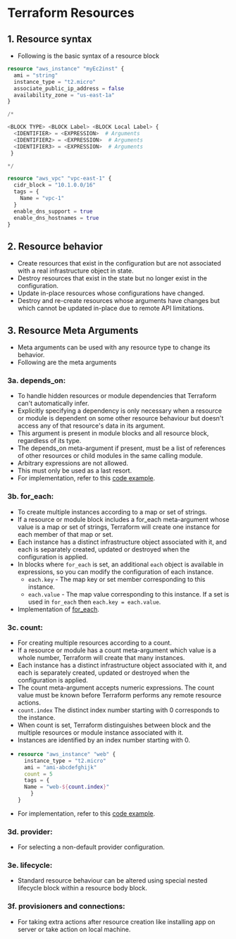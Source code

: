 # Terraform Resources

## 1. Resource syntax 
- Following is the basic syntax of a resource block

```terraform
resource "aws_instance" "myEc2inst" {
  ami = "string"
  instance_type = "t2.micro"
  associate_public_ip_address = false
  availability_zone = "us-east-1a"
}

/*

<BLOCK TYPE> <BLOCK Label> <BLOCK Local Label> {
  <IDENTIFIER> = <EXPRESSION>  # Arguments
  <IDENTIFIER2> = <EXPRESSION>  # Arguments
  <IDENTIFIER3> = <EXPRESSION>  # Arguments
 }

*/

resource "aws_vpc" "vpc-east-1" {
  cidr_block = "10.1.0.0/16"
  tags = {
    Name = "vpc-1"
  }
  enable_dns_support = true
  enable_dns_hostnames = true
}
```

## 2. Resource behavior

- Create resources that exist in the configuration but are not associated with a real infrastructure object in state.
- Destroy resources that exist in the state but no longer exist in the configuration.
- Update in-place resources whose configurations have changed.
- Destroy and re-create resources whose arguments have changes but which cannot be updated in-place due to remote API limitations.

## 3. Resource Meta Arguments
- Meta arguments can be used with any resource type to change its behavior.
- Following are the meta arguments

### 3a. depends_on:
  - To handle hidden resources or module dependencies that Terraform can't automatically infer.
  - Explicitly specifying a dependency is only necessary when a resource or module is dependent on some other resource
    behaviour but doesn't access any of that resource's data in its argument.
  - This argument is present in module blocks and all resource block, regardless of its type.
  - The depends_on meta-argument if present, must be a list of references of other resources or child modules in the same
    calling module.
  - Arbitrary expressions are not allowed.
  - This must only be used as a last resort.
  - For implementation, refer to this [code example](03a-Terraform-depends-on-meta-arg/vpc-create.tf).

### 3b. for_each:
  - To create multiple instances according to a map or set of strings.
  - If a resource or module block includes a for_each meta-argument whose value is a map or set of strings, Terraform will
    create one instance for each member of that map or set.
  - Each instance has a distinct infrastructure object associated with it, and each is separately created, updated or
    destroyed when the configuration is applied.
  - In blocks where ```for_each``` is set, an additional ```each``` object is available in expressions, so you can modify
    the configuration of each instance. 
    - ```each.key``` - The map key or set member corresponding to this instance.
    - ```each.value``` - The map value corresponding to this instance. If a set is used in ```for_each```
      then ```each.key = each.value```.
  - Implementation of [for_each](03c-Terraform-for-each-meta-arg\s3-bucket.tf).

### 3c. count:
  - For creating multiple resources according to a count.
  - If a resource or module has a count meta-argument which value is a whole number, Terraform will create that many 
    instances.
  - Each instance has a distinct infrastructure object associated with it, and each is separately created, updated or
    destroyed when the configuration is applied.
  - The count meta-argument accepts numeric expressions. The count value must be known before Terraform performs any remote
    resource actions.
  - ```count.index``` The distinct index number starting with 0 corresponds to the instance.
  - When count is set, Terraform distinguishes between block and the multiple resources or module instance associated with it.
  - Instances are identified by an index number starting with 0.
  - ```terraform
    resource "aws_instance" "web" {
      instance_type = "t2.micro"
      ami = "ami-abcdefghijk"
      count = 5
      tags = {
      Name = "web-${count.index}"
        }
    }
    ```
  - For implementation, refer to this [code example](03b-Terraform-count-meta-arg/ec2Create.tf).

### 3d. provider:
  - For selecting a non-default provider configuration.

### 3e. lifecycle:
  - Standard resource behaviour can be altered using special nested lifecycle block within a resource body block.

### 3f. provisioners and connections:
  - For taking extra actions after resource creation like installing app on server or take action on local machine.